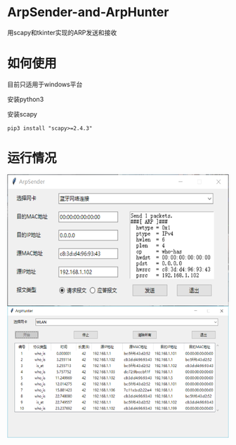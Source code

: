 # ArpSender-and-ArpHunter
用scapy和tkinter实现的ARP发送和接收

# 如何使用

目前只适用于windows平台

安装python3

安装scapy

```
pip3 install "scapy>=2.4.3"
```

# 运行情况

<img src="/images/ArpSender.png" width = "600" height = "300" alt="ArpSender" align=center />
<img src="/images/ArpHunter.png" width = "600" height = "300" alt="ArpHunter" align=center />